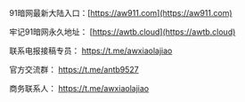 91暗网最新大陆入口：[https://aw911.com](https://aw911.com)

牢记91暗网永久地址： [https://awtb.cloud](https://awtb.cloud)

联系电报接稿专员： https://t.me/awxiaolajiao

官方交流群： https://t.me/antb9527

商务联系人： https://t.me/awxiaolajiao

<!---
9527fuli/9527fuli is a ✨ special ✨ repository because its `README.md` (this file) appears on your GitHub profile.
You can click the Preview link to take a look at your changes.
--->

